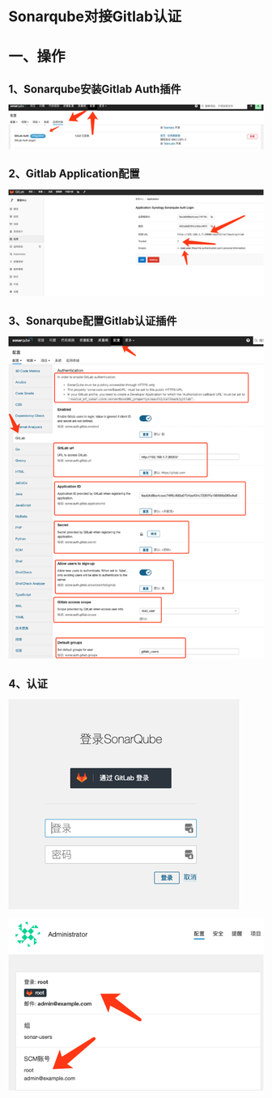 # Sonarqube对接Gitlab认证

# 一、操作

## 1、Sonarqube安装Gitlab Auth插件

![](../assets/sonarqube-gitlab-auth-1.png)

## 2、Gitlab Application配置

![](../assets/sonarqube-gitlab-auth-2.png)

## 3、Sonarqube配置Gitlab认证插件

![](../assets/sonarqube-gitlab-auth-3.png)

## 4、认证

![](../assets/sonarqube-gitlab-auth-4.png)

![](../assets/sonarqube-gitlab-auth-5.png)
